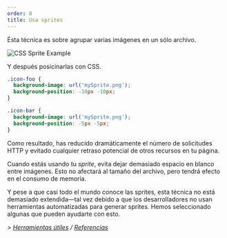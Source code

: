 ```yaml
---
order: 8
title: Usa sprites
---
```


Ésta técnica es sobre agrupar varias imágenes en un sólo archivo.

<img id="img-sprite" src="http://browserdiet.com/en/assets/img/sprite-example.jpg" alt="CSS Sprite Example">

Y después posicinarlas con CSS.

```css
.icon-foo {
  background-image: url('mySprite.png');
  background-position: -10px -10px;
}

.icon-bar {
  background-image: url('mySprite.png');
  background-position: -5px -5px;
}
```

Como resultado, has reducido dramáticamente el número de solicitudes HTTP y evitado cualquier retraso potencial de otros recursos en tu página.

Cuando estás usando tu *sprite*, evita dejar demasiado espacio en blanco entre imágenes. Esto no afectará al tamaño del archivo, pero tendrá efecto en el consumo de memoria.

Y pese a que casi todo el mundo conoce las sprites, esta técnica no está demasiado extendida&mdash;tal vez debido a que los desarrolladores no usan herramientas automatizadas para generar sprites. Hemos seleccionado algunas que pueden ayudarte con esto.

*> [Herramientas útiles](https://github.com/zenorocha/browser-diet/wiki/Tools#use-css-sprites) / [Referencias](https://github.com/zenorocha/browser-diet/wiki/References#use-css-sprites)*
